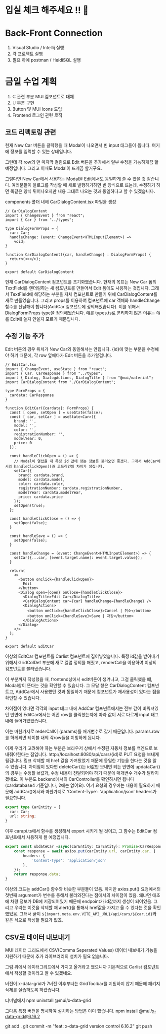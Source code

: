 # 입실 체크 해주세요 !! 🚓
# Back-Front Connection
1. Visual Studio / Intellij 실행
2. 각 프로젝트 실행
3. 필요 하에 postman / HeidiSQL 실행

# 금일 수업 계획
1. C 관련 부분 MUI 컴포넌트로 대체
2. U 부분 구현
3. Button 및 MUI Icons 도입
4. Frontend 로그인 관련 로직

## 코드 리팩토링 관련
현재 New Car 버튼을 클릭했을 때 Modal이 나오면서 빈 input 태그들이 뜹니다. 여기에 정보를 입력할 수 있는 상태입니다.

그런데 각 row의 맨 마지막 컬럼으로 Edit 버튼을 추가해서 일부 수정을 가능하게끔 할 예정입니다. 그리고 이때도 Modal이 뜨게끔 할거구요.

그렇다면 New Car에서 사용하는 Modal을 Edit에서도 동일하게 쓸 수 있을 것 같습니다. 여러분들이 블로그를 작성할 때 새로 발행하기하면 빈 양식으로 뜨는데, 수정하기 하면 똑같은 양식 튀어나오지만 내용 그대로 나오는 것과 동일하다고 할 수 있겠습니다.

components 폴더 내에 CarDialogContent.tsx 파일을 생성

```tsx
// CarDialogContent
import { ChangeEvent } from "react";
import { Car } from "../types";

type DialogFormProps = {
  car: Car;
  handleChange: (event: ChangeEvent<HTMLInputElement>) => 
    void;
}

function CarDialogContent({car, handleChange} : DialogFormProps) {
  return(<></>);
}

export default CarDialogContent
```
현재 CarDialogContent 컴포넌트를 초기화했습니다.
현재의 목표는 New Car 폼의 TextField를 렌더링하는 새 컴포넌트를 만들어서 Edit 폼에도 사용하는 것입니다.
그래서 TextField에 해당하는 부분을 자체 컴포넌트로 만들기 위해 CarDialogContent를 새로 만들었습니다. 그리고 props를 이용하여 컴포넌트에 car 객체와 handleChange 함수를 전달해야 합니다(AddCar 컴포넌트에 정의돼있습니다). 이를 위해서 DialogFormProps type을 정의해뒀습니다. 얘를 types.ts로 분리하지 않은 이유는 얘를 Edit에 쓸지 안쓸지 모르기 때문입니다.

## 수정 기능 추가
Edit 버튼의 경우 위치가 New Car와 동일해서는 안됩니다. {id}에 맞는 부분을 수정해야 하기 때문에, 각 row 옆에다가 Edit 버튼을 추가할겁니다.

```tsx
// EditCar.tsx
import { ChangeEvent, useState } from "react";
import { Car, CarResponse } from "../types";
import { Dialog, DialogActions, DialogTitle } from "@mui/material";
import CarDialogContent from "./CarDialogContent";

type FormProps = {
  cardata: CarResponse
}

function EditCar({cardata}: FormProps) {
  const [ open, setOpen ] = useState(false);
  const [ car, setCar ] = useState<Car>({
    brand: '',
    model: '',
    color: '',
    registrationNumber: '',
    modelYear: 0,
    price: 0
  });

  const handleClickOpen = () => {
    // Modal이 열렸을 때 특정 id 값에 맞는 정보를 불러오면 좋겠다. 그래서 AddCar에서의 handleClickOpen()과 코드라인의 차이가 생깁니다.
    setCar({
      brand: cardata.brand,
      model: cardata.model,
      color: cardata.color,
      registrationNumber: cardata.registrationNumber,
      modelYear: cardata.modelYear,
      price: cardata.price
    });
    setOpen(true);
  };

  const handleClickClose = () => {
    setOpen(false);
  }

  const handleSave = () => {
    setOpen(false);
  }

  const handleChange = (event: ChangeEvent<HTMLInputElement>) => {
    setCar({...car, [event.target.name]: event.target.value});
  }

  return(
    <>
      <button onClick={handleClickOpen}>
        Edit
      </button>
      <Dialog open={open} onClose={handleClickClose}>
        <DialogTitle>Edit Car</DialogTitle>
        <CarDialogContent car={car} handleChange={handleChange} />
        <DialogActions>
          <button onClick={handleClickClose}>Cancel | 취소</button>
          <button onClick={handleSave}>Save | 저장</button>
        </DialogActions>  
      </Dialog>  
    </>
  );
}

export default EditCar
```
이상의 EditCar 컴포넌트를 Carlist 컴포넌트에 집어넣었습니다. 특정 id값을 받아내기 위해서 GridColDef 부분에 새로 컬럼 정의를 해줬고, renderCall을 이용하여 이상의 컴포넌트를 불러냈습니다.

이 부분까지 작성했을 때, frontend상에서 edit버튼이 생겨나고, 그걸 클릭했을 떄, Modal창이 뜬다는 것을 확인할 수 있습니다. 그 모달 창은 CarDialogContent 컴포넌트고, AddCar에서 사용했던 것과 동일하기 때문에 컴포넌트가 재사용성이 있다는 점을 확인할 수 있습니다.

차이점이 있다면 각각의 input 태그 내에 AddCar 컴포넌트에서는 전부 값이 비워져있던 반면에 EditCar에서는 어떤 row를 클릭했는지에 따라 값이 서로 다르게 input 태그 내에 들어가있었습니다.

이는 마찬가지로 rederCall이 (params)를 매개변수로 갖기 때문입니다. params.row를 하게되면 테이블 내의 각row들을 지칭하게 됩니다.

이제 우리가 고려해야 하는 부분은 브라우저 상에서 수정된 자동차 정보를 백엔드로 보내줘야한다는 점입니다.
http://localhost:8080/api/cars/{id}로 PUT 요청을 보내게 될겁니다. 링크 삭제할 때 href 값을 가져왔었기 때문에 동일한 기능을 한다는 것을 알 수 있습니다.
차이점이 있다면 deleteCar()는 id값만 보내면 되는 반면에 updataCar()의 경우는 수정할 id값과, 수정 내용이 전달되어야 하기 때문에 매개변수 개수가 달라지겠네요. 이 부분도 backend에서의 CarController를 확인하시면 됩니다(cardatabase4 기준입니다, 2에는 없어요).
여기 요청의 경우에는 내용이 필요하기 때문에 addCar()에서와 마찬가지로 'Content-Type`: 'application/json' headers가 필요합니다.




```ts
export type CarEntity = {
  car: Car;
  url: string;
}
```
이후 carapi.ts에서 함수를 생성해서 export 시키게 될 것이고, 그 함수는 EditCar 컴포넌트에서 사용하게 될 예정입니다.
```ts
export const ubdateCar =async(carEntity: CarEntity): Promise<CarResponse> => {
    const response = await axios.put(carEntity.url, carEntity.car, {
        headers: {
            'Content-Type': 'application/json'
        },
    });
    return response.data;
}
```
이상의 코드는 addCar() 함수와 비슷한 부분들이 있음. 하지만 axios.put() 요청에서의 첫번째 argument가 변수를 통해서 불러와진다는 점에서의 차이점이 있음. 왜냐면 애초에 차량 정보가 DB에 저장되어있기 때문에 endpoint가 id값까지 생성이 되어있음. 그리고 우리는 이것을 삭제할 때 alert()을 통해서 href값을 가지고 올 수 있다는 것을 확인했었음. 그래서 굳이 `${import.meta.env.VITE_API_URL}/api/cars/${car.id}`와 같은 식으로 작성할 필요가 없죠.

## CSV로 데이터 내보내기
MUI 데이터 그리드에서 CSV(Comma Seperated Values) 데이터 내보내기 기능을 지원하기 때문에 추가 라이브러리의 설치가 필요 없습니다.

그럼 위에서 데이터그리드에서 가지고 올거라고 했으니까 기본적으로 Carlist 컴포넌트에서 작성할 것이라고 알 수 있겠네요.

버전이 x-data-grid가 7버전 이후부터는 GridToolbar를 지원하지 않기 때문에 패키지 삭제를 실습하도록 하겠습니다.

터미널에서 
npm uninstall @mui/x-data-grid

그다음 특정 버전을 명시하여 설치하는 방법은 이미 했습니다.
npm install @mui/x-data-grid@6.16.2

git add .
git commit -m "feat: x-data-grid version control 6.16.2"
git push


